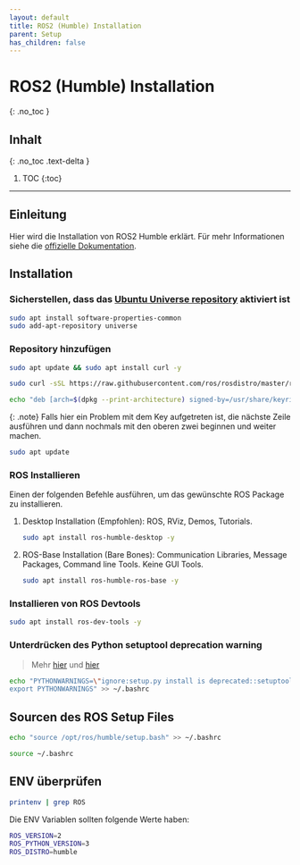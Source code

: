 ```yaml
---
layout: default
title: ROS2 (Humble) Installation
parent: Setup
has_children: false
---
```


# ROS2 (Humble) Installation
{: .no_toc }

## Inhalt
{: .no_toc .text-delta }

1. TOC
{:toc}

---

## Einleitung

Hier wird die Installation von ROS2 Humble erklärt.
Für mehr Informationen siehe die [offizielle Dokumentation](https://docs.ros.org/en/humble/Installation/Ubuntu-Install-Debians.html).

## Installation

### Sicherstellen, dass das [Ubuntu Universe repository](https://help.ubuntu.com/community/Repositories/Ubuntu) aktiviert ist

```bash
sudo apt install software-properties-common
sudo add-apt-repository universe
```

### Repository hinzufügen

```bash
sudo apt update && sudo apt install curl -y
```

```bash
sudo curl -sSL https://raw.githubusercontent.com/ros/rosdistro/master/ros.key -o /usr/share/keyrings/ros-archive-keyring.gpg
```

```bash
echo "deb [arch=$(dpkg --print-architecture) signed-by=/usr/share/keyrings/ros-archive-keyring.gpg] http://packages.ros.org/ros2/ubuntu $(. /etc/os-release && echo $UBUNTU_CODENAME) main" | sudo tee /etc/apt/sources.list.d/ros2.list > /dev/null
```

{: .note}
Falls hier ein Problem mit dem Key aufgetreten ist, die nächste Zeile ausführen und dann nochmals mit den oberen zwei beginnen und weiter machen.
  
```bash
sudo apt update
```

### ROS Installieren

  Einen der folgenden Befehle ausführen, um das gewünschte ROS Package zu installieren.

  1. Desktop Installation (Empfohlen): ROS, RViz, Demos, Tutorials.

      ```bash
      sudo apt install ros-humble-desktop -y
      ```

  2. ROS-Base Installation (Bare Bones): Communication Libraries, Message Packages, Command line Tools. Keine GUI Tools.

      ```bash
      sudo apt install ros-humble-ros-base -y
      ```

### Installieren von ROS Devtools

```bash
sudo apt install ros-dev-tools -y
```

### Unterdrücken des Python setuptool deprecation warning

> Mehr [hier](https://github.com/ament/ament_cmake/issues/382#issuecomment-1528083515) und [hier](https://robotics.stackexchange.com/questions/24230/setuptoolsdeprecationwarning-in-ros2-humble/24349#24349)

```bash
echo "PYTHONWARNINGS=\"ignore:setup.py install is deprecated::setuptools.command.install\";
export PYTHONWARNINGS" >> ~/.bashrc
```

## Sourcen des ROS Setup Files

```bash
echo "source /opt/ros/humble/setup.bash" >> ~/.bashrc
```

```bash
source ~/.bashrc
```

## ENV überprüfen

```bash
printenv | grep ROS
```

Die ENV Variablen sollten folgende Werte haben:

```bash
ROS_VERSION=2
ROS_PYTHON_VERSION=3
ROS_DISTRO=humble
```
